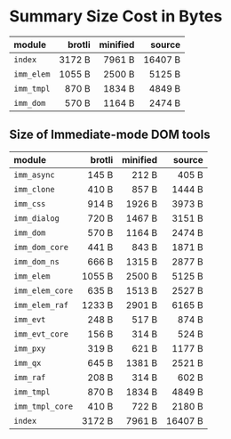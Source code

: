 # Summary Size Cost in Bytes

| module          |   brotli | minified |   source |
|:----------------|---------:|---------:|---------:|
| `index`         |   3172 B |   7961 B |  16407 B |
| `imm_elem`      |   1055 B |   2500 B |   5125 B |
| `imm_tmpl`      |    870 B |   1834 B |   4849 B |
| `imm_dom`       |    570 B |   1164 B |   2474 B |


## Size of Immediate-mode DOM tools

| module          |   brotli | minified |   source |
|:----------------|---------:|---------:|---------:|
| `imm_async`     |    145 B |    212 B |    405 B |
| `imm_clone`     |    410 B |    857 B |   1444 B |
| `imm_css`       |    914 B |   1926 B |   3973 B |
| `imm_dialog`    |    720 B |   1467 B |   3151 B |
| `imm_dom`       |    570 B |   1164 B |   2474 B |
| `imm_dom_core`  |    441 B |    843 B |   1871 B |
| `imm_dom_ns`    |    666 B |   1315 B |   2877 B |
| `imm_elem`      |   1055 B |   2500 B |   5125 B |
| `imm_elem_core` |    635 B |   1513 B |   2527 B |
| `imm_elem_raf`  |   1233 B |   2901 B |   6165 B |
| `imm_evt`       |    248 B |    517 B |    874 B |
| `imm_evt_core`  |    156 B |    314 B |    524 B |
| `imm_pxy`       |    319 B |    621 B |   1177 B |
| `imm_qx`        |    645 B |   1381 B |   2521 B |
| `imm_raf`       |    208 B |    314 B |    602 B |
| `imm_tmpl`      |    870 B |   1834 B |   4849 B |
| `imm_tmpl_core` |    410 B |    722 B |   2180 B |
| `index`         |   3172 B |   7961 B |  16407 B |

